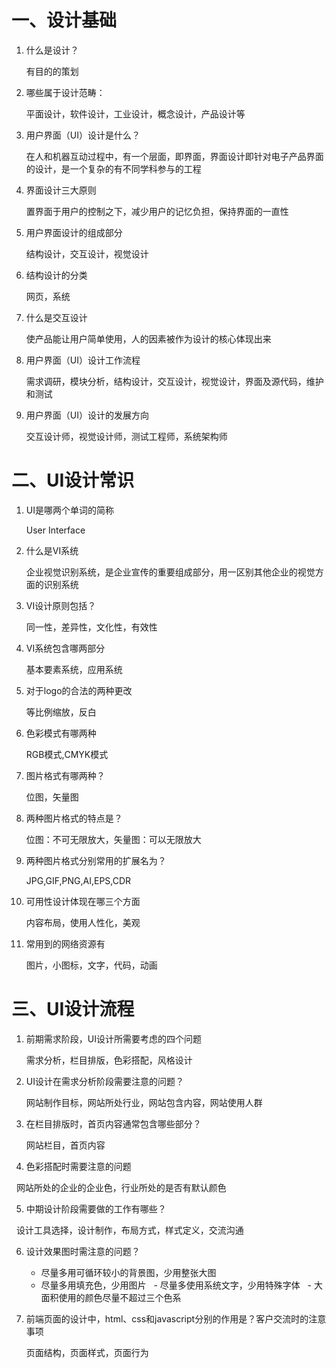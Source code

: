 # 一、设计基础

1. 什么是设计？
  
   有目的的策划
  
2. 哪些属于设计范畴：
  
   平面设计，软件设计，工业设计，概念设计，产品设计等
   
3. 用户界面（UI）设计是什么？
   
   在人和机器互动过程中，有一个层面，即界面，界面设计即针对电子产品界面的设计，是一个复杂的有不同学科参与的工程
   
4. 界面设计三大原则

   置界面于用户的控制之下，减少用户的记忆负担，保持界面的一直性
   
5. 用户界面设计的组成部分
  
   结构设计，交互设计，视觉设计
  
6. 结构设计的分类

   网页，系统
   
7. 什么是交互设计
   
   使产品能让用户简单使用，人的因素被作为设计的核心体现出来
   
8. 用户界面（UI）设计工作流程

   需求调研，模块分析，结构设计，交互设计，视觉设计，界面及源代码，维护和测试
  
9. 用户界面（UI）设计的发展方向
   
   交互设计师，视觉设计师，测试工程师，系统架构师
   
# 二、UI设计常识

1. UI是哪两个单词的简称
   
   User Interface
   
2. 什么是VI系统
   
   企业视觉识别系统，是企业宣传的重要组成部分，用一区别其他企业的视觉方面的识别系统
   
3. VI设计原则包括？
   
   同一性，差异性，文化性，有效性
   
4. VI系统包含哪两部分
   
   基本要素系统，应用系统
   
5. 对于logo的合法的两种更改
   
   等比例缩放，反白
   
6. 色彩模式有哪两种
   
   RGB模式,CMYK模式
   
7. 图片格式有哪两种？
   
   位图，矢量图
   
8. 两种图片格式的特点是？
   
   位图：不可无限放大，矢量图：可以无限放大
   
9. 两种图片格式分别常用的扩展名为？
   
   JPG,GIF,PNG,AI,EPS,CDR
   
10. 可用性设计体现在哪三个方面
    
    内容布局，使用人性化，美观
    
11. 常用到的网络资源有
    
    图片，小图标，文字，代码，动画
    
# 三、UI设计流程

1. 前期需求阶段，UI设计所需要考虑的四个问题
   
   需求分析，栏目排版，色彩搭配，风格设计
   
2. UI设计在需求分析阶段需要注意的问题？
   
   网站制作目标，网站所处行业，网站包含内容，网站使用人群
   
3. 在栏目排版时，首页内容通常包含哪些部分？
   
   网站栏目，首页内容
   
4. 色彩搭配时需要注意的问题
   
   网站所处的企业的企业色，行业所处的是否有默认颜色
   
5. 中期设计阶段需要做的工作有哪些？
   
   设计工具选择，设计制作，布局方式，样式定义，交流沟通
   
6. 设计效果图时需注意的问题？
   
   - 尽量多用可循环较小的背景图，少用整张大图
   - 尽量多用填充色，少用图片
   - 尽量多使用系统文字，少用特殊字体
   - 大面积使用的颜色尽量不超过三个色系
   
7. 前端页面的设计中，html、css和javascript分别的作用是？客户交流时的注意事项
   
   页面结构，页面样式，页面行为
